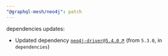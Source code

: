 ```yaml
---
"@graphql-mesh/neo4j": patch
---
```

dependencies updates:
  - Updated dependency [`neo4j-driver@5.4.0` ↗︎](https://www.npmjs.com/package/neo4j-driver/v/5.4.0) (from `5.3.0`, in `dependencies`)
